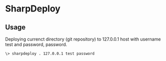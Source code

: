 # SharpDeploy

## Usage

Deploying currenct directory (git repository) to 127.0.0.1 host with username test and password, password.

```
\> sharpdeploy . 127.0.0.1 test password
```
